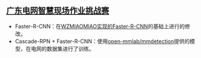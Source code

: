 ## [广东电网智慧现场作业挑战赛](https://tianchi.aliyun.com/competition/entrance/531899/introduction)

- Faster-R-CNN：在[WZMIAOMIAO实现的Faster-R-CNN](https://github.com/WZMIAOMIAO/deep-learning-for-image-processing)的基础上进行的修改。
- Cascade-RPN + Faster-R-CNN：使用[open-mmlab/mmdetection](https://github.com/open-mmlab/mmdetection)提供的模型，在电网的数据集进行了训练。

